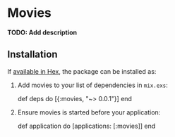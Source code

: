 # Movies

**TODO: Add description**

## Installation

If [available in Hex](https://hex.pm/docs/publish), the package can be installed as:

  1. Add movies to your list of dependencies in `mix.exs`:

        def deps do
          [{:movies, "~> 0.0.1"}]
        end

  2. Ensure movies is started before your application:

        def application do
          [applications: [:movies]]
        end
